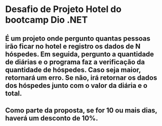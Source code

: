 # Desafio de Projeto Hotel do bootcamp Dio .NET 


## É um projeto onde pergunto quantas pessoas irão ficar no hotel e registro os dados de N hóspedes. Em seguida, pergunto a quantidade de diárias e o programa faz a verificação da quantidade de hóspedes. Caso seja maior, retornará um erro. Se não, irá retornar os dados dos hóspedes junto com o valor da diária e o total. 


## Como parte da proposta, se for 10 ou mais dias, haverá um desconto de 10%. 


